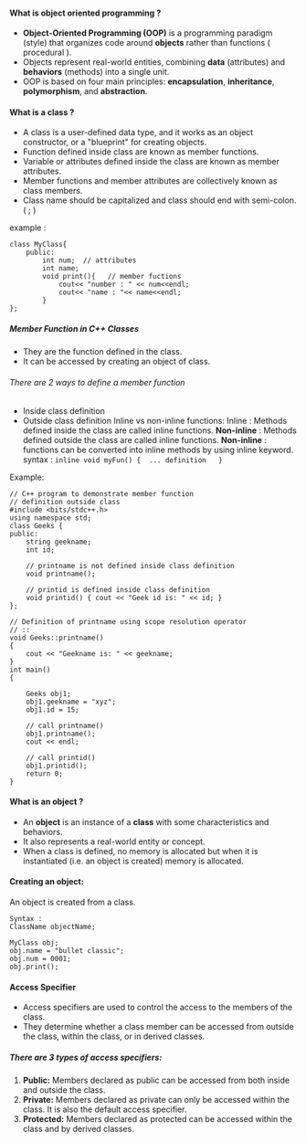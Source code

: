 
#### What is object oriented programming ?
- **Object-Oriented Programming (OOP)** is a programming paradigm (style) that organizes code around **objects** rather than functions ( procedural ). 
- Objects represent real-world entities, combining **data** (attributes) and **behaviors** (methods) into a single unit. 
- OOP is based on four main principles: **encapsulation**, **inheritance**, **polymorphism**, and **abstraction**.


#### What is a class ?
- A class is a user-defined data type, and it works as an object constructor, or a "blueprint" for creating objects.
- Function defined inside class are known as member functions.
- Variable or attributes defined inside the class are known as member attributes.
- Member functions and member attributes are collectively known as class members.
- Class name should be capitalized and class should end with semi-colon. ( ; )

example : 
```
class MyClass{
	public:
		int num;  // attributes
		int name;
		void print(){   // member fuctions
			cout<< "number : " << num<<endl;
			cout<< "name : "<< name<<endl;
		}
};
```

##### Member Function in C++ Classes
- They are the function defined in the class.
- It can be accessed by creating an object of class.

###### There are 2 ways to define a member function
- Inside class definition
- Outside class definition
Inline vs non-inline functions:
Inline : Methods defined inside the class are called inline functions.
**Non-inline** : Methods defined outside the class are called inline functions.
**Non-inline** :  functions can be converted into inline methods by using inline keyword.
syntax : 
`inline void myFun() {  ... definition   }`
  
Example:
```
// C++ program to demonstrate member function
// definition outside class
#include <bits/stdc++.h>
using namespace std;
class Geeks {
public:
    string geekname;
    int id;

    // printname is not defined inside class definition
    void printname();

    // printid is defined inside class definition
    void printid() { cout << "Geek id is: " << id; }
};

// Definition of printname using scope resolution operator
// ::
void Geeks::printname()
{
    cout << "Geekname is: " << geekname;
}
int main()
{

    Geeks obj1;
    obj1.geekname = "xyz";
    obj1.id = 15;

    // call printname()
    obj1.printname();
    cout << endl;

    // call printid()
    obj1.printid();
    return 0;
}
```

#### What is an object ?
- An **object** is an instance of a **class** with some characteristics and behaviors.
- It also represents a real-world entity or concept.
- When a class is defined, no memory is allocated but when it is instantiated (i.e. an object is created) memory is allocated.

#### Creating an object:
An object is created from a class.
```
Syntax :
ClassName objectName;
```

```
MyClass obj;
obj.name = "bullet classic";
obj.num = 0001;
obj.print();
```


#### Access Specifier
- Access specifiers are used to control the access to the members of the class.
- They determine whether a class member can be accessed from outside the class, within the class, or in derived classes.


##### There are 3 types of access specifiers:
1. **Public:** Members declared as public can be accessed from both inside and outside the class.
2. **Private:** Members declared as private can only be accessed within the class. It is also the default access specifier.
3. **Protected:** Members declared as protected can be accessed within the class and by derived classes.








